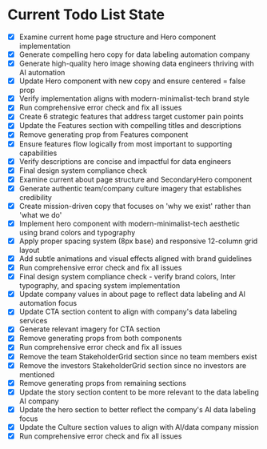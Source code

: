 <!-- DO NOT EDIT - Managed by todo_list tool -->
<!-- Updated: 2025-09-29T08:51:10.116Z -->

# Current Todo List State

- [x] Examine current home page structure and Hero component implementation
- [x] Generate compelling hero copy for data labeling automation company
- [x] Generate high-quality hero image showing data engineers thriving with AI automation
- [x] Update Hero component with new copy and ensure centered = false prop
- [x] Verify implementation aligns with modern-minimalist-tech brand style
- [x] Run comprehensive error check and fix all issues
- [x] Create 6 strategic features that address target customer pain points
- [x] Update the Features section with compelling titles and descriptions
- [x] Remove generating prop from Features component
- [x] Ensure features flow logically from most important to supporting capabilities
- [x] Verify descriptions are concise and impactful for data engineers
- [x] Final design system compliance check
- [x] Examine current about page structure and SecondaryHero component
- [x] Generate authentic team/company culture imagery that establishes credibility
- [x] Create mission-driven copy that focuses on 'why we exist' rather than 'what we do'
- [x] Implement hero component with modern-minimalist-tech aesthetic using brand colors and typography
- [x] Apply proper spacing system (8px base) and responsive 12-column grid layout
- [x] Add subtle animations and visual effects aligned with brand guidelines
- [x] Run comprehensive error check and fix all issues
- [x] Final design system compliance check - verify brand colors, Inter typography, and spacing system implementation
- [x] Update company values in about page to reflect data labeling and AI automation focus
- [x] Update CTA section content to align with company's data labeling services
- [x] Generate relevant imagery for CTA section
- [x] Remove generating props from both components
- [x] Run comprehensive error check and fix all issues
- [x] Remove the team StakeholderGrid section since no team members exist
- [x] Remove the investors StakeholderGrid section since no investors are mentioned
- [x] Remove generating props from remaining sections
- [x] Update the story section content to be more relevant to the data labeling AI company
- [x] Update the hero section to better reflect the company's AI data labeling focus
- [x] Update the Culture section values to align with AI/data company mission
- [x] Run comprehensive error check and fix all issues
